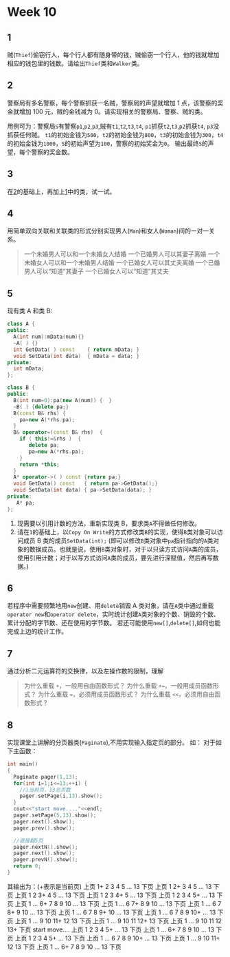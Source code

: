 # Week 10

## 1

贼(`Thief`)偷窃行人，每个行人都有随身带的钱，贼偷窃一个行人，他的钱就增加相应的钱包里的钱数。请给出`Thief`类和`Walker`类。

## 2

警察局有多名警察，每个警察抓获一名贼，警察局的声望就增加 1 点，该警察的奖金就增加 100 元，贼的金钱减为 0。请实现相关的警察局、警察、贼的类。

用例可为：警察局`S`有警察`p1`,`p2`,`p3`,贼有`t1`,`t2`,`t3`,`t4`, `p1`抓获`t2`,`t3`,`p2`抓获`t4`, `p3`没抓获任何贼。
`t1`的初始金钱为`500`，`t2`的初始金钱为`800`，`t3`的初始金钱为`300`，`t4`的初始金钱为`1000`，`S`的初始声望为`100`，警察的初始奖金为`0`。
输出最终`S`的声望，每个警察的奖金数。

## 3

在[2](#2)的基础上，再加上[1](#1)中的类，试一试。

## 4

用简单双向关联和关联类的形式分别实现男人(`Man`)和女人(`Woman`)间的一对一关系。

> 一个未婚男人可以和一个未婚女人结婚
> 一个已婚男人可以其妻子离婚
> 一个未婚女人可以和一个未婚男人结婚
> 一个已婚女人可以其丈夫离婚
> 一个已婚男人可以“知道”其妻子
> 一个已婚女人可以“知道”其丈夫

## 5

现有类 A 和类 B:

```cpp
class A {
public:
  A(int num):mData(num){}
  ~A( ) {}
  int GetData( ) const    { return mData; }
  void SetData(int data)  { mData = data; }
private:
  int mData;
};
```

```cpp
class B {
public:
  B(int num=0):pa(new A(num)) {  }
  ~B( ) {delete pa;}
  B(const B& rhs) {
    pa=new A(*rhs.pa);
  }
  B& operator=(const B& rhs)  {
    if ( this!=&rhs )  {
       delete pa;
       pa=new A(*rhs.pa);
    }
    return *this;
  }
  A* operator->( ) const {return pa;}
  void GetData() const   { return pa->GetData();}
  void SetData(int data) { pa->SetData(data); }
private:
   A* pa;
};
```

1. 现需要以引用计数的方法，重新实现类 B，要求类`A`不得做任何修改。
2. 请在`1`的基础上，以`Copy On Write`的方式修改类`B`的实现，使得`B`类对象可以访问成员 B 类的成员`SetData(int);`
   (即可以修改`B`类对象中`pa`指针指向的`A`类对象的数据成员。也就是说，使用`B`类对象时，对于以只读方式访问`A`类的成员，使用引用计数；对于以写方式访问`A`类的成员，要先进行深赋值，然后再写数据。)

## 6

若程序中需要频繁地用`new`创建、用`delete`销毁 A 类对象，请在`A`类中通过重载`operator new`和`operator delete`，实时统计创建`A`类对象的个数、销毁的个数、累计分配的字节数、还在使用的字节数。
若还可能使用`new[]`,`delete[]`,如何也能完成上边的统计工作。

## 7

通过分析二元运算符的交换律，以及左操作数的限制，理解

> 为什么重载 `+`，一般用自由函数形式？
> 为什么重载 `+=`，一般用成员函数形式？
> 为什么重载 `=`，必须用成员函数形式？
> 为什么重载 `<<`，必须用自由函数形式？

## 8

实现课堂上讲解的分页器类(`Paginate`),不用实现输入指定页的部分。
如：
对于如下主函数：

```cpp
int main()
{
  Paginate pager(1,13);
  for(int i=1;i<=13;++i) {
    //i当前页，13总页数
    pager.setPage(i,13).show();
  }
  cout<<"start move...."<<endl;
  pager.setPage(5,13).show();
  pager.next().show();
  pager.prev().show();

  //直接翻5页
  pager.nextN().show();
  pager.next().show();
  pager.prevN().show();
  return 0;
}
```

其输出为：(+表示是当前页)
上页 1+ 2 3 4 5 … 13 下页
上页 1 2+ 3 4 5 … 13 下页
上页 1 2 3+ 4 5 … 13 下页
上页 1 2 3 4+ 5 … 13 下页
上页 1 2 3 4 5+ … 13 下页
上页 1 … 6+ 7 8 9 10 … 13 下页
上页 1 … 6 7+ 8 9 10 … 13 下页
上页 1 … 6 7 8+ 9 10 … 13 下页
上页 1 … 6 7 8 9+ 10 … 13 下页
上页 1 … 6 7 8 9 10+ … 13 下页
上页 1 … 9 10 11+ 12 13 下页
上页 1 … 9 10 11 12+ 13 下页
上页 1 … 9 10 11 12 13+ 下页
start move....
上页 1 2 3 4 5+ … 13 下页
上页 1 … 6+ 7 8 9 10 … 13 下页
上页 1 2 3 4 5+ … 13 下页
上页 1 … 6 7 8 9 10+ … 13 下页
上页 1 … 9 10 11+ 12 13 下页
上页 1 … 6+ 7 8 9 10 … 13 下页
